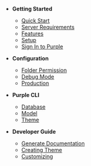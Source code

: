 - **Getting Started**  
	- [Quick Start](/)
	- [Server Requirements](server-requirements.md)
	- [Features](features.md)
	- [Setup](setup.md)
	- [Sign In to Purple](sign-in-to-purple.md)

- **Configuration**  
	- [Folder Permission](folder-permission.md)
	- [Debug Mode](debug-mode.md)
	- [Production](production.md)

- **Purple CLI**  
	- [Database](cli-database.md)
	- [Model](cli-model.md)
	- [Theme](cli-theme.md)

- **Developer Guide**
    - [Generate Documentation](generate-documentation.md)
    - [Creating Theme](creating-theme.md)
    - [Customizing](customizing.md)